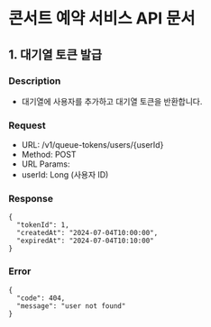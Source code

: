 
# 콘서트 예약 서비스 API 문서 


## 1. 대기열 토큰 발급

### Description
- 대기열에 사용자를 추가하고 대기열 토큰을 반환합니다.

### Request
- URL: /v1/queue-tokens/users/{userId}
- Method: POST
- URL Params:
- userId: Long (사용자 ID)

### Response
```
{
  "tokenId": 1,
  "createdAt": "2024-07-04T10:00:00",
  "expiredAt": "2024-07-04T10:10:00"
}
```

### Error
```
{
  "code": 404,
  "message": "user not found"
}
```
